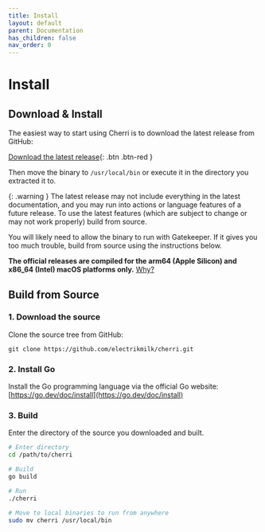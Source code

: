 ```yaml
---
title: Install
layout: default
parent: Documentation
has_children: false
nav_order: 0
---
```


# Install

## Download & Install

The easiest way to start using Cherri is to download the latest release from GitHub:

[Download the latest release](https://github.com/electrikmilk/cherri/releases){: .btn .btn-red }

Then move the binary to `/usr/local/bin` or execute it in the directory you extracted it to.

{: .warning }
The latest release may not include everything in the latest documentation, and you may run into actions or language features of a future release. To use the latest features (which are subject to change or may not work properly) build from source.

You will likely need to allow the binary to run with Gatekeeper. If it gives you too much trouble, build from source using the instructions below.

**The official releases are compiled for the arm64 (Apple Silicon) and x86_64 (Intel) macOS platforms only.** [Why?](https://github.com/electrikmilk/cherri/wiki/Why-macOS-only%3F)

## Build from Source

### 1. Download the source

Clone the source tree from GitHub: 

```
git clone https://github.com/electrikmilk/cherri.git
```

### 2. Install Go

Install the Go programming language via the official Go website: [https://go.dev/doc/install](https://go.dev/doc/install)

### 3. Build

Enter the directory of the source you downloaded and built.

```bash
# Enter directory
cd /path/to/cherri

# Build
go build

# Run
./cherri

# Move to local binaries to run from anywhere
sudo mv cherri /usr/local/bin
```
